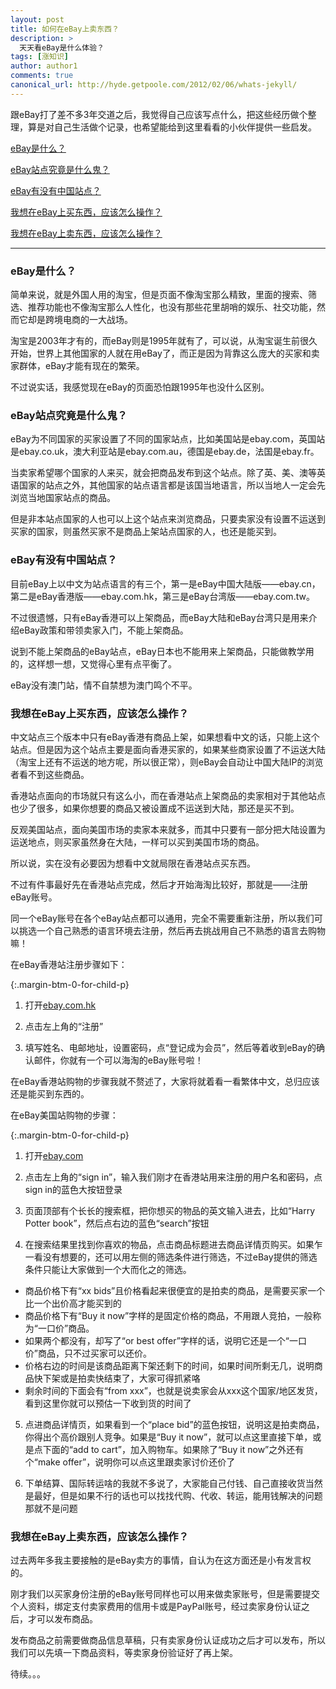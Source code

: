 ```yaml
---
layout: post
title: 如何在eBay上卖东西？
description: >
  天天看eBay是什么体验？
tags: [涨知识]
author: author1
comments: true
canonical_url: http://hyde.getpoole.com/2012/02/06/whats-jekyll/
---
```


跟eBay打了差不多3年交道之后，我觉得自己应该写点什么，把这些经历做个整理，算是对自己生活做个记录，也希望能给到这里看看的小伙伴提供一些启发。

[eBay是什么？](#sell-on-ebay-01-01)

[eBay站点究竟是什么鬼？](#sell-on-ebay-01-02)

[eBay有没有中国站点？](#sell-on-ebay-01-03)

[我想在eBay上买东西，应该怎么操作？](#sell-on-ebay-01-04)

[我想在eBay上卖东西，应该怎么操作？](#sell-on-ebay-01-05)

***

<h3 id="sell-on-ebay-01-01">eBay是什么？</h3>

简单来说，就是外国人用的淘宝，但是页面不像淘宝那么精致，里面的搜索、筛选、推荐功能也不像淘宝那么人性化，也没有那些花里胡哨的娱乐、社交功能，然而它却是跨境电商的一大战场。

淘宝是2003年才有的，而eBay则是1995年就有了，可以说，从淘宝诞生前很久开始，世界上其他国家的人就在用eBay了，而正是因为背靠这么庞大的买家和卖家群体，eBay才能有现在的繁荣。

不过说实话，我感觉现在eBay的页面恐怕跟1995年也没什么区别。

<h3 id="sell-on-ebay-01-02">eBay站点究竟是什么鬼？</h3>

eBay为不同国家的买家设置了不同的国家站点，比如美国站是ebay.com，英国站是ebay.co.uk，澳大利亚站是ebay.com.au，德国是ebay.de，法国是ebay.fr。

当卖家希望哪个国家的人来买，就会把商品发布到这个站点。除了英、美、澳等英语国家的站点之外，其他国家的站点语言都是该国当地语言，所以当地人一定会先浏览当地国家站点的商品。

但是非本站点国家的人也可以上这个站点来浏览商品，只要卖家没有设置不运送到买家的国家，则虽然买家不是商品上架站点国家的人，也还是能买到。

<h3 id="sell-on-ebay-01-03">eBay有没有中国站点？</h3>

目前eBay上以中文为站点语言的有三个，第一是eBay中国大陆版——ebay.cn，第二是eBay香港版——ebay.com.hk，第三是eBay台湾版——ebay.com.tw。

不过很遗憾，只有eBay香港可以上架商品，而eBay大陆和eBay台湾只是用来介绍eBay政策和带领卖家入门，不能上架商品。

说到不能上架商品的eBay站点，eBay日本也不能用来上架商品，只能做教学用的，这样想一想，又觉得心里有点平衡了。

eBay没有澳门站，情不自禁想为澳门鸣个不平。

<h3 id="sell-on-ebay-01-04">我想在eBay上买东西，应该怎么操作？</h3>

中文站点三个版本中只有eBay香港有商品上架，如果想看中文的话，只能上这个站点。但是因为这个站点主要是面向香港买家的，如果某些商家设置了不运送大陆（淘宝上还有不运送的地方呢，所以很正常），则eBay会自动让中国大陆IP的浏览者看不到这些商品。

香港站点面向的市场就只有这么小，而在香港站点上架商品的卖家相对于其他站点也少了很多，如果你想要的商品又被设置成不运送到大陆，那还是买不到。

反观美国站点，面向美国市场的卖家本来就多，而其中只要有一部分把大陆设置为运送地点，则买家虽然身在大陆，一样可以买到美国市场的商品。

所以说，实在没有必要因为想看中文就局限在香港站点买东西。

不过有件事最好先在香港站点完成，然后才开始海淘比较好，那就是——注册eBay账号。

同一个eBay账号在各个eBay站点都可以通用，完全不需要重新注册，所以我们可以挑选一个自己熟悉的语言环境去注册，然后再去挑战用自己不熟悉的语言去购物嘛！

在eBay香港站注册步骤如下：

{:.margin-btm-0-for-child-p}
1. 打开[ebay.com.hk](https://www.ebay.com.hk)

2. 点击左上角的“注册”

3. 填写姓名、电邮地址，设置密码，点“登记成为会员”，然后等着收到eBay的确认邮件，你就有一个可以海淘的eBay账号啦！

在eBay香港站购物的步骤我就不赘述了，大家将就着看一看繁体中文，总归应该还是能买到东西的。

在eBay美国站购物的步骤：

{:.margin-btm-0-for-child-p}
1. 打开[ebay.com](https://www.ebay.com)

2. 点击左上角的“sign in”，输入我们刚才在香港站用来注册的用户名和密码，点sign in的蓝色大按钮登录

3. 页面顶部有个长长的搜索框，把你想买的物品的英文输入进去，比如“Harry Potter book”，然后点右边的蓝色“search”按钮

4. 在搜索结果里找到你喜欢的物品，点击商品标题进去商品详情页购买。如果乍一看没有想要的，还可以用左侧的筛选条件进行筛选，不过eBay提供的筛选条件只能让大家做到一个大而化之的筛选。   
 - 商品价格下有“xx bids”且价格看起来很便宜的是拍卖的商品，是需要买家一个比一个出价高才能买到的
 - 商品价格下有“Buy it now”字样的是固定价格的商品，不用跟人竞拍，一般称为“一口价”商品。
 - 如果两个都没有，却写了“or best offer”字样的话，说明它还是一个“一口价”商品，只不过买家可以还价。
 - 价格右边的时间是该商品距离下架还剩下的时间，如果时间所剩无几，说明商品快下架或是拍卖快结束了，大家可得抓紧咯
 - 剩余时间的下面会有“from xxx”，也就是说卖家会从xxx这个国家/地区发货，看到这里你就可以预估一下收到货的时间了

5. 点进商品详情页，如果看到一个“place bid”的蓝色按钮，说明这是拍卖商品，你得出个高价跟别人竞争。如果是“Buy it now”，就可以点这里直接下单，或是点下面的“add to cart”，加入购物车。如果除了“Buy it now”之外还有个“make offer”，说明你可以点这里跟卖家讨价还价了

6. 下单结算、国际转运啥的我就不多说了，大家能自己付钱、自己直接收货当然是最好，但是如果不行的话也可以找找代购、代收、转运，能用钱解决的问题那就不是问题

<h3 id="sell-on-ebay-01-05">我想在eBay上卖东西，应该怎么操作？</h3>

过去两年多我主要接触的是eBay卖方的事情，自认为在这方面还是小有发言权的。

刚才我们以买家身份注册的eBay账号同样也可以用来做卖家账号，但是需要提交个人资料，绑定支付卖家费用的信用卡或是PayPal账号，经过卖家身份认证之后，才可以发布商品。

发布商品之前需要做商品信息草稿，只有卖家身份认证成功之后才可以发布，所以我们可以先填一下商品资料，等卖家身份验证好了再上架。

待续。。。
